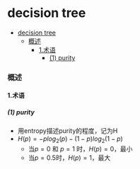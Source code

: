 # decision tree


<!-- @import "[TOC]" {cmd="toc" depthFrom=1 depthTo=6 orderedList=false} -->

<!-- code_chunk_output -->

- [decision tree](#decision-tree)
    - [概述](#概述)
      - [1.术语](#1术语)
        - [(1) purity](#1-purity)

<!-- /code_chunk_output -->


### 概述

#### 1.术语

##### (1) purity
* 用entropy描述purity的程度，记为H
* $H(p) = -plog_2(p) - (1-p)log_2(1-p)$
    * 当$p=0$ 和 $p=1$ 时，$H(p) = 0$，最小
    * 当$p=0.5$时，$H(p) = 1$，最大